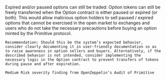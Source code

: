 Expired and/or paused options can still be traded: Option tokens can still be freely transferred when the Option contract is either paused or expired (or both). This would allow malicious option holders to sell paused / expired options that cannot be exercised in the open market to exchanges and users who do not take the necessary precautions before buying an option minted by the Primitive protocol.

    Recommendation: Should this be the system’s expected behavior, consider clearly documenting it in user-friendly documentation so as to raise awareness in option sellers and buyers. Alternatively, if the described behavior is not intended, consider implementing the necessary logic in the Option contract to prevent transfers of tokens during pause and after expiration.

    Medium Risk severity finding from OpenZeppelin’s Audit of Primitive